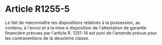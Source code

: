 # Article R1255-5

  
Le fait de méconnaître les dispositions relatives à la possession, au contenu, à l'envoi et à la mise à disposition de l'attestation de garantie financière prévues par l'article R. 1251-14 est puni de l'amende prévue pour les contraventions de la deuxième classe.